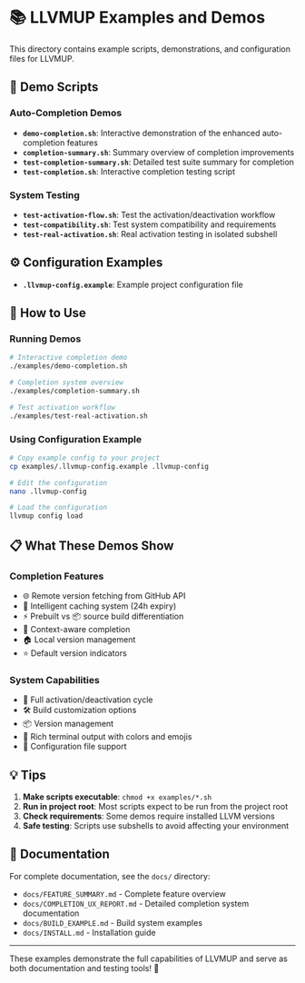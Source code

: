 # 📚 LLVMUP Examples and Demos

This directory contains example scripts, demonstrations, and configuration files for LLVMUP.

## 🎯 Demo Scripts

### Auto-Completion Demos
- **`demo-completion.sh`**: Interactive demonstration of the enhanced auto-completion features
- **`completion-summary.sh`**: Summary overview of completion improvements
- **`test-completion-summary.sh`**: Detailed test suite summary for completion
- **`test-completion.sh`**: Interactive completion testing script

### System Testing
- **`test-activation-flow.sh`**: Test the activation/deactivation workflow
- **`test-compatibility.sh`**: Test system compatibility and requirements
- **`test-real-activation.sh`**: Real activation testing in isolated subshell

## ⚙️ Configuration Examples

- **`.llvmup-config.example`**: Example project configuration file

## 🚀 How to Use

### Running Demos
```bash
# Interactive completion demo
./examples/demo-completion.sh

# Completion system overview
./examples/completion-summary.sh

# Test activation workflow
./examples/test-real-activation.sh
```

### Using Configuration Example
```bash
# Copy example config to your project
cp examples/.llvmup-config.example .llvmup-config

# Edit the configuration
nano .llvmup-config

# Load the configuration
llvmup config load
```

## 📋 What These Demos Show

### Completion Features
- 🌐 Remote version fetching from GitHub API
- 💾 Intelligent caching system (24h expiry)
- ⚡ Prebuilt vs 📦 source build differentiation
- 🎯 Context-aware completion
- 🏠 Local version management
- ⭐ Default version indicators

### System Capabilities
- 🔄 Full activation/deactivation cycle
- 🛠️ Build customization options
- 📦 Version management
- 🎨 Rich terminal output with colors and emojis
- 🔧 Configuration file support

## 💡 Tips

1. **Make scripts executable**: `chmod +x examples/*.sh`
2. **Run in project root**: Most scripts expect to be run from the project root
3. **Check requirements**: Some demos require installed LLVM versions
4. **Safe testing**: Scripts use subshells to avoid affecting your environment

## 📖 Documentation

For complete documentation, see the `docs/` directory:
- `docs/FEATURE_SUMMARY.md` - Complete feature overview
- `docs/COMPLETION_UX_REPORT.md` - Detailed completion system documentation
- `docs/BUILD_EXAMPLE.md` - Build system examples
- `docs/INSTALL.md` - Installation guide

---

These examples demonstrate the full capabilities of LLVMUP and serve as both documentation and testing tools! 🎉
